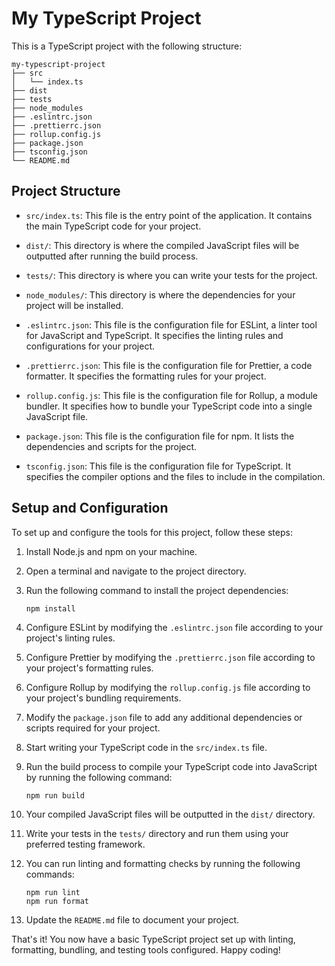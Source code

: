 # My TypeScript Project

This is a TypeScript project with the following structure:

```
my-typescript-project
├── src
│   └── index.ts
├── dist
├── tests
├── node_modules
├── .eslintrc.json
├── .prettierrc.json
├── rollup.config.js
├── package.json
├── tsconfig.json
└── README.md
```

## Project Structure

- `src/index.ts`: This file is the entry point of the application. It contains the main TypeScript code for your project.

- `dist/`: This directory is where the compiled JavaScript files will be outputted after running the build process.

- `tests/`: This directory is where you can write your tests for the project.

- `node_modules/`: This directory is where the dependencies for your project will be installed.

- `.eslintrc.json`: This file is the configuration file for ESLint, a linter tool for JavaScript and TypeScript. It specifies the linting rules and configurations for your project.

- `.prettierrc.json`: This file is the configuration file for Prettier, a code formatter. It specifies the formatting rules for your project.

- `rollup.config.js`: This file is the configuration file for Rollup, a module bundler. It specifies how to bundle your TypeScript code into a single JavaScript file.

- `package.json`: This file is the configuration file for npm. It lists the dependencies and scripts for the project.

- `tsconfig.json`: This file is the configuration file for TypeScript. It specifies the compiler options and the files to include in the compilation.

## Setup and Configuration

To set up and configure the tools for this project, follow these steps:

1. Install Node.js and npm on your machine.

2. Open a terminal and navigate to the project directory.

3. Run the following command to install the project dependencies:

   ```
   npm install
   ```

4. Configure ESLint by modifying the `.eslintrc.json` file according to your project's linting rules.

5. Configure Prettier by modifying the `.prettierrc.json` file according to your project's formatting rules.

6. Configure Rollup by modifying the `rollup.config.js` file according to your project's bundling requirements.

7. Modify the `package.json` file to add any additional dependencies or scripts required for your project.

8. Start writing your TypeScript code in the `src/index.ts` file.

9. Run the build process to compile your TypeScript code into JavaScript by running the following command:

   ```
   npm run build
   ```

10. Your compiled JavaScript files will be outputted in the `dist/` directory.

11. Write your tests in the `tests/` directory and run them using your preferred testing framework.

12. You can run linting and formatting checks by running the following commands:

    ```
    npm run lint
    npm run format
    ```

13. Update the `README.md` file to document your project.

That's it! You now have a basic TypeScript project set up with linting, formatting, bundling, and testing tools configured. Happy coding!